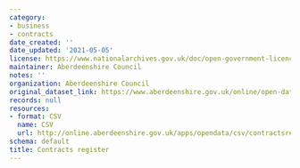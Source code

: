 ```yaml
---
category:
- business
- contracts
date_created: ''
date_updated: '2021-05-05'
license: https://www.nationalarchives.gov.uk/doc/open-government-licence/version/3/
maintainer: Aberdeenshire Council
notes: ''
organization: Aberdeenshire Council
original_dataset_link: https://www.aberdeenshire.gov.uk/online/open-data/
records: null
resources:
- format: CSV
  name: CSV
  url: http://online.aberdeenshire.gov.uk/apps/opendata/csv/contractsregister.csv
schema: default
title: Contracts register
---
```


